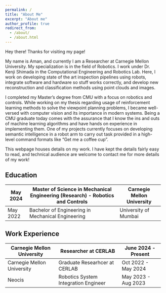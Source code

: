 ```yaml
---
permalink: /
title: "About Me"
excerpt: "About me"
author_profile: true
redirect_from: 
  - /about/
  - /about.html
---
```



Hey there! Thanks for visiting my page!

My name is Aman, and currently I am a Researcher at Carnegie Mellon University. My specialization is in the field of Robotics. I work under Dr. Kenji Shimada in the Computational Engineering and Robotics Lab. Here, I work on developing state of the art inspection pipelines using robots, integrate software and hardware so stuff works correctly, and develop new reconstruction and classification methods using point clouds and images. 

I completed my Master’s degree from CMU with a focus on robotics and controls. While working on my thesis regarding usage of reinforcement learning methods to solve the viewpoint planning problems, I became well-versed with computer vision and its importance in modern systems. Being a CMU graduate today comes with the assurance that I know the ins and outs of machine learning algorithms and have hands on experience in implementing them. One of my projects currently focuses on developing semantic intelligence in a robot arm to carry out task provided in a high-level command formats like “Get me a coffee cup”. 

This webpage houses details on my work. I have kept the details fairly easy to read, and technical audience are welcome to contact me for more details of my work!


## Education

| May 2024    | Master of Science in Mechanical Engineering (Research) - Robotics and Controls     | Carnegie Mellon University|
|----------|----------|----------|
| May 2022    | Bachelor of Engineering in Mechanical Engineering    | University of Mumbai|

## Work Experience
|Carnegie Mellon University| Researcher at CERLAB | June 2024 - Present |
|--------------|-----------|-------------------|
|Carnegie Mellon University| Graduate Researhcer at CERLAB | Oct 2022 - May 2024 |
|Neocis|Robotics System Integration Engineer| May 2023 - Aug 2023|
